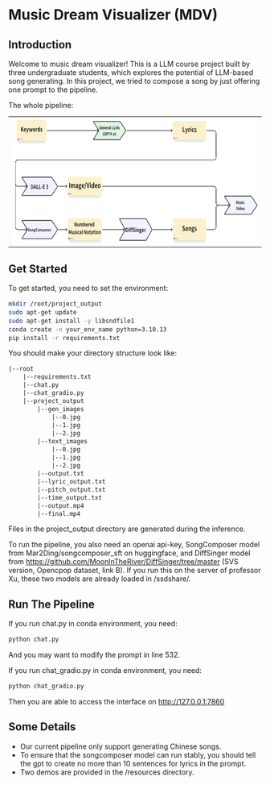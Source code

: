 # Music Dream Visualizer (MDV)
## Introduction
Welcome to music dream visualizer! This is a LLM course project built by three undergraduate students, which explores the potential of LLM-based song generating. In this project, we tried to compose a song by just offering one prompt to the pipeline.

The whole pipeline:
<table style="width:100%">
  <tr>
    <td><img src="resources/pipeline.png" alt="Pipeline" height="250"></td>
  </tr>
</table>

## Get Started
To get started, you need to set the environment:
```sh
mkdir /root/project_output
sudo apt-get update
sudo apt-get install -y libsndfile1
conda create -n your_env_name python=3.10.13
pip install -r requirements.txt
```
You should make your directory structure look like:
```
|--root
    |--requirements.txt
    |--chat.py
    |--chat_gradio.py
    |--project_output
        |--gen_images
            |--0.jpg
            |--1.jpg
            |--2.jpg
        |--text_images
            |--0.jpg
            |--1.jpg
            |--2.jpg
        |--output.txt
        |--lyric_output.txt
        |--pitch_output.txt
        |--time_output.txt
        |--output.mp4
        |--final.mp4
```
Files in the project_output directory are generated during the inference.

To run the pipeline, you also need an openai api-key, SongComposer model from Mar2Ding/songcomposer_sft on huggingface, and DiffSinger model from https://github.com/MoonInTheRiver/DiffSinger/tree/master (SVS version, Opencpop dataset, link B). If you run this on the server of professor Xu, these two models are already loaded in /ssdshare/.

## Run The Pipeline
If you run chat.py in conda environment, you need:
```sh
python chat.py
```
And you may want to modify the prompt in line 532.

If you run chat_gradio.py in conda environment, you need:
```sh
python chat_gradio.py
```
Then you are able to access the interface on http://127.0.0.1:7860

## Some Details
 - Our current pipeline only support generating Chinese songs.
 - To ensure that the songcomposer model can run stably, you should tell the gpt to create no more than 10 sentences for lyrics in the prompt.
 - Two demos are provided in the /resources directory.